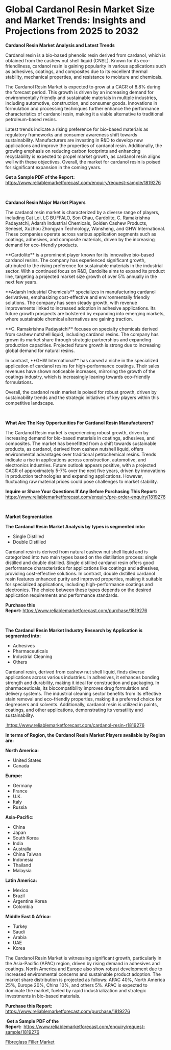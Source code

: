 <p><h1>Global Cardanol Resin Market Size and Market Trends: Insights and Projections from 2025 to 2032</h1></p><p><strong>Cardanol Resin Market Analysis and Latest Trends</strong></p>
<p><p>Cardanol resin is a bio-based phenolic resin derived from cardanol, which is obtained from the cashew nut shell liquid (CNSL). Known for its eco-friendliness, cardanol resin is gaining popularity in various applications such as adhesives, coatings, and composites due to its excellent thermal stability, mechanical properties, and resistance to moisture and chemicals.</p><p>The Cardanol Resin Market is expected to grow at a CAGR of 8.8% during the forecast period. This growth is driven by an increasing demand for environmentally friendly and sustainable materials in multiple industries, including automotive, construction, and consumer goods. Innovations in formulation and processing techniques further enhance the performance characteristics of cardanol resin, making it a viable alternative to traditional petroleum-based resins.</p><p>Latest trends indicate a rising preference for bio-based materials as regulatory frameworks and consumer awareness shift towards sustainability. Manufacturers are investing in R&D to develop new applications and improve the properties of cardanol resin. Additionally, the growing emphasis on reducing carbon footprints and enhancing recyclability is expected to propel market growth, as cardanol resin aligns well with these objectives. Overall, the market for cardanol resin is poised for significant expansion in the coming years.</p></p>
<p><strong>Get a Sample PDF of the Report:&nbsp;</strong> <a href="https://www.reliablemarketforecast.com/enquiry/request-sample/1819276?utm_campaign=2235&utm_medium=2&utm_source=Github&utm_content=ia&utm_term=01042025&utm_id=cardanol-resin">https://www.reliablemarketforecast.com/enquiry/request-sample/1819276</a></p>
<p>&nbsp;</p>
<p><strong>Cardanol Resin Major Market Players</strong></p>
<p><p>The cardanol resin market is characterized by a diverse range of players, including Cat Loi, LC BUFFALO, Son Chau, Cardolite, C. Ramakrishna Padayatchi, Adarsh Industrial Chemicals, Golden Cashew Products, Senesel, Xuzhou Zhongyan Technology, Wansheng, and GHW International. These companies operate across various application segments such as coatings, adhesives, and composite materials, driven by the increasing demand for eco-friendly products.</p><p>**Cardolite** is a prominent player known for its innovative bio-based cardanol resins. The company has experienced significant growth, attributed to the rising preference for sustainable materials in the industrial sector. With a continued focus on R&D, Cardolite aims to expand its product line, targeting a projected market size growth of over 5% annually in the next few years.</p><p>**Adarsh Industrial Chemicals** specializes in manufacturing cardanol derivatives, emphasizing cost-effective and environmentally friendly solutions. The company has seen steady growth, with revenue improvements linked to increased adoption in adhesive applications. Its future growth prospects are bolstered by expanding into emerging markets, where sustainable chemical alternatives are gaining traction.</p><p>**C. Ramakrishna Padayatchi** focuses on specialty chemicals derived from cashew nutshell liquid, including cardanol resins. The company has grown its market share through strategic partnerships and expanding production capacities. Projected future growth is strong due to increasing global demand for natural resins.</p><p>In contrast, **GHW International** has carved a niche in the specialized application of cardanol resins for high-performance coatings. Their sales revenues have shown noticeable increases, mirroring the growth of the coatings industry, which is increasingly leaning towards eco-friendly formulations.</p><p>Overall, the cardanol resin market is poised for robust growth, driven by sustainability trends and the strategic initiatives of key players within this competitive landscape.</p></p>
<p>&nbsp;</p>
<p><strong>What Are The Key Opportunities For Cardanol Resin Manufacturers?</strong></p>
<p><p>The Cardanol Resin market is experiencing robust growth, driven by increasing demand for bio-based materials in coatings, adhesives, and composites. The market has benefitted from a shift towards sustainable products, as cardanol, derived from cashew nutshell liquid, offers environmental advantages over traditional petrochemical resins. Trends indicate a rise in applications across construction, automotive, and electronics industries. Future outlook appears positive, with a projected CAGR of approximately 5-7% over the next five years, driven by innovations in production technologies and expanding applications. However, fluctuating raw material prices could pose challenges to market stability.</p></p>
<p><strong>Inquire or Share Your Questions If Any Before Purchasing This Report:</strong> <a href="https://www.reliablemarketforecast.com/enquiry/pre-order-enquiry/1819276?utm_campaign=2235&utm_medium=2&utm_source=Github&utm_content=ia&utm_term=01042025&utm_id=cardanol-resin">https://www.reliablemarketforecast.com/enquiry/pre-order-enquiry/1819276</a></p>
<p>&nbsp;</p>
<p><strong>Market Segmentation</strong></p>
<p><strong>The Cardanol Resin Market Analysis by types is segmented into:</strong></p>
<p><ul><li>Single Distilled</li><li>Double Distilled</li></ul></p>
<p><p>Cardanol resin is derived from natural cashew nut shell liquid and is categorized into two main types based on the distillation process: single distilled and double distilled. Single distilled cardanol resin offers good performance characteristics for applications like coatings and adhesives, providing cost-effective solutions. In contrast, double distilled cardanol resin features enhanced purity and improved properties, making it suitable for specialized applications, including high-performance coatings and electronics. The choice between these types depends on the desired application requirements and performance standards.</p></p>
<p><strong>Purchase this Report:&nbsp;</strong><a href="https://www.reliablemarketforecast.com/purchase/1819276?utm_campaign=2235&utm_medium=2&utm_source=Github&utm_content=ia&utm_term=01042025&utm_id=cardanol-resin">https://www.reliablemarketforecast.com/purchase/1819276</a></p>
<p>&nbsp;</p>
<p><strong>The Cardanol Resin Market Industry Research by Application is segmented into:</strong></p>
<p><ul><li>Adhesives</li><li>Pharmaceuticals</li><li>Industrial Cleaning</li><li>Others</li></ul></p>
<p><p>Cardanol resin, derived from cashew nut shell liquid, finds diverse applications across various industries. In adhesives, it enhances bonding strength and durability, making it ideal for construction and packaging. In pharmaceuticals, its biocompatibility improves drug formulation and delivery systems. The industrial cleaning sector benefits from its effective stain removal and eco-friendly properties, making it a preferred choice for degreasers and solvents. Additionally, cardanol resin is utilized in paints, coatings, and other applications, demonstrating its versatility and sustainability.</p></p>
<p><a href="https://www.reliablemarketforecast.com/cardanol-resin-r1819276?utm_campaign=2235&utm_medium=2&utm_source=Github&utm_content=ia&utm_term=01042025&utm_id=cardanol-resin">&nbsp;https://www.reliablemarketforecast.com/cardanol-resin-r1819276</a></p>
<p><strong>In terms of Region, the Cardanol Resin Market Players available by Region are:</strong></p>
<p>
    <p> <strong> North America: </strong>
        <ul>
            <li>United States</li>
            <li>Canada</li>
        </ul>
        </p> 
    <p> <strong> Europe: </strong>
        <ul>
            <li>Germany</li>
            <li>France</li>
            <li>U.K.</li>
            <li>Italy</li>
            <li>Russia</li>
        </ul>
        </p> 
    <p> <strong> Asia-Pacific: </strong>
        <ul>
            <li>China</li>
            <li>Japan</li>
            <li>South Korea</li>
            <li>India</li>
            <li>Australia</li>
            <li>China Taiwan</li>
            <li>Indonesia</li>
            <li>Thailand</li>
            <li>Malaysia</li>
        </ul>
        </p> 
    <p> <strong> Latin America: </strong>
        <ul>
            <li>Mexico</li>
            <li>Brazil</li>
            <li>Argentina Korea</li>
            <li>Colombia</li>
        </ul>
        </p> 
    <p> <strong> Middle East & Africa: </strong>
        <ul>
            <li>Turkey</li>
            <li>Saudi</li>
            <li>Arabia</li>
            <li>UAE</li>
            <li>Korea</li>
        </ul>
    </p>
    </p>
<p><p>The Cardanol Resin Market is witnessing significant growth, particularly in the Asia-Pacific (APAC) region, driven by rising demand in adhesives and coatings. North America and Europe also show robust development due to increased environmental concerns and sustainable product adoption. The market share distribution is projected as follows: APAC 40%, North America 25%, Europe 20%, China 10%, and others 5%. APAC is expected to dominate the market, fueled by rapid industrialization and strategic investments in bio-based materials.</p></p>
<p><strong>Purchase this Report: </strong><a href="https://www.reliablemarketforecast.com/purchase/1819276?utm_campaign=2235&utm_medium=2&utm_source=Github&utm_content=ia&utm_term=01042025&utm_id=cardanol-resin">https://www.reliablemarketforecast.com/purchase/1819276</a></p>
<p>&nbsp;<strong>Get a Sample PDF of the Report:&nbsp;&nbsp;</strong><a href="https://www.reliablemarketforecast.com/enquiry/request-sample/1819276?utm_campaign=2235&utm_medium=2&utm_source=Github&utm_content=ia&utm_term=01042025&utm_id=cardanol-resin">https://www.reliablemarketforecast.com/enquiry/request-sample/1819276</a></p>
<p><strong></strong></p>
<p><p><a href="https://github.com/gullattedenna/Market-Research-Report-List-1/blob/main/fibreglass-filler-market.md?utm_campaign=2235&utm_medium=2&utm_source=Github&utm_content=ia&utm_term=01042025&utm_id=cardanol-resin">Fibreglass Filler Market</a></p></p>